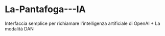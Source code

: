 # La-Pantafoga---IA
Interfaccia semplice per richiamare l'intelligenza artificiale di OpenAI + La modalità DAN
